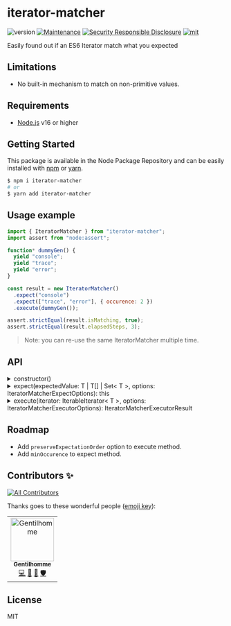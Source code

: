 # iterator-matcher
![version](https://img.shields.io/badge/dynamic/json.svg?url=https://raw.githubusercontent.com/fraxken/IteratorMatcher/master/package.json&query=$.version&label=Version)
[![Maintenance](https://img.shields.io/badge/Maintained%3F-yes-green.svg)](https://github.com/fraxken/IteratorMatcher/commit-activity)
[![Security Responsible Disclosure](https://img.shields.io/badge/Security-Responsible%20Disclosure-yellow.svg)](https://github.com/nodejs/security-wg/blob/master/processes/responsible_disclosure_template.md
)
[![mit](https://img.shields.io/github/license/Naereen/StrapDown.js.svg)](https://github.com/fraxken/IteratorMatcher/blob/master/LICENSE)

Easily found out if an ES6 Iterator match what you expected

## Limitations
- No built-in mechanism to match on non-primitive values.


## Requirements
- [Node.js](https://nodejs.org/en/) v16 or higher

## Getting Started

This package is available in the Node Package Repository and can be easily installed with [npm](https://docs.npmjs.com/getting-started/what-is-npm) or [yarn](https://yarnpkg.com).

```bash
$ npm i iterator-matcher
# or
$ yarn add iterator-matcher
```

## Usage example
```js
import { IteratorMatcher } from "iterator-matcher";
import assert from "node:assert";

function* dummyGen() {
  yield "console";
  yield "trace";
  yield "error";
}

const result = new IteratorMatcher()
  .expect("console")
  .expect(["trace", "error"], { occurence: 2 })
  .execute(dummyGen());

assert.strictEqual(result.isMatching, true);
assert.strictEqual(result.elapsedSteps, 3);
```

> Note: you can re-use the same IteratorMatcher multiple time.

## API

<details><summary>constructor()</summary>

No options are required.
</details>

<details><summary>expect(expectedValue: T | T[] | Set< T >, options: IteratorMatcherExpectOptions): this</summary>

The options payload is described by the following TypeScript interface:
```ts
export interface IteratorMatcherExpectOptions {
  /**
   * When a value is not mandatory the Executor continue his job/execution.
   *
   * @default true
   */
  mandatory?: boolean;
  /**
   * Number of occurences of the expected value
   *
   * @default 1
   */
  occurence?: number;
}
```

In usage the expectedValue can be an Array or a ES6 Set.
```js
new IteratorMatcher()
  .expect("primitive", { mandatory: false })
  .expect([1, 2, 3])
  .expect(new Set(["oh", "hey", "oh"]), { occurence: 2 });
```
</details>

<details><summary>execute(iterator: IterableIterator< T >, options: IteratorMatcherExecutorOptions): IteratorMatcherExecutorResult</summary>

The options payload is described by the following TypeScript interface:
```ts
export interface IteratorMatcherExecutorOptions {
  /**
   * Stop the executor on the first matching value.
   *
   * @default false
   */
  stopOnFirstMatch?: boolean;

  /**
   * When enabled it return isMatching: true if no value has been matched (like an empty Iterator for example).
   *
   * @default true
   */
  allowNoMatchingValues?: boolean;
}
```

The response is described by the following TypeScript type:
```ts
export type IteratorMatcherExecutorResult = {
  isMatching: boolean;
  elapsedSteps: number;
}
```
</details>

## Roadmap

- Add `preserveExpectationOrder` option to execute method.
- Add `minOccurence` to expect method.

## Contributors ✨

<!-- ALL-CONTRIBUTORS-BADGE:START - Do not remove or modify this section -->
[![All Contributors](https://img.shields.io/badge/all_contributors-1-orange.svg?style=flat-square)](#contributors-)
<!-- ALL-CONTRIBUTORS-BADGE:END -->

Thanks goes to these wonderful people ([emoji key](https://allcontributors.org/docs/en/emoji-key)):

<!-- ALL-CONTRIBUTORS-LIST:START - Do not remove or modify this section -->
<!-- prettier-ignore-start -->
<!-- markdownlint-disable -->
<table>
  <tbody>
    <tr>
      <td align="center"><a href="https://www.linkedin.com/in/thomas-gentilhomme/"><img src="https://avatars.githubusercontent.com/u/4438263?v=4?s=100" width="100px;" alt="Gentilhomme"/><br /><sub><b>Gentilhomme</b></sub></a><br /><a href="https://github.com/fraxken/IteratorMatcher/commits?author=fraxken" title="Code">💻</a> <a href="https://github.com/fraxken/IteratorMatcher/issues?q=author%3Afraxken" title="Bug reports">🐛</a> <a href="https://github.com/fraxken/IteratorMatcher/commits?author=fraxken" title="Documentation">📖</a> <a href="#security-fraxken" title="Security">🛡️</a></td>
    </tr>
  </tbody>
</table>

<!-- markdownlint-restore -->
<!-- prettier-ignore-end -->

<!-- ALL-CONTRIBUTORS-LIST:END -->

## License
MIT
